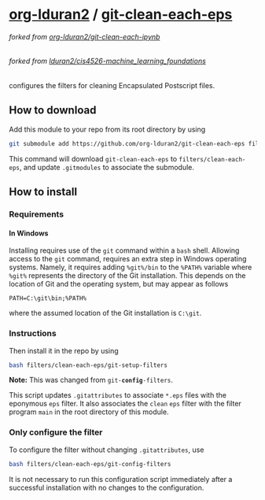 # [org-lduran2] / [git-clean-each-eps]
###### forked from [org-lduran2/git-clean-each-ipynb]
###### forked from [lduran2/cis4526-machine_learning_foundations]

configures the filters for cleaning Encapsulated
Postscript files.

## How to download

Add this module to your repo from its root directory by using
```bash
git submodule add https://github.com/org-lduran2/git-clean-each-eps filters/clean-each-eps
```

This command will download `git-clean-each-eps` to
`filters/clean-each-eps`, and update `.gitmodules` to associate the
submodule.

## How to install

### Requirements

#### In Windows

Installing requires use of the `git` command within a `bash` shell.
Allowing access to the `git` command, requires an extra step in
Windows operating systems. Namely, it requires adding `%git%/bin` to
the `%PATH%` variable where `%git%` represents the directory of the Git
installation.  This depends on the location of Git and the operating
system, but may appear as follows

```batch
PATH=C:\git\bin;%PATH%
```

where the assumed location of the Git installation is `C:\git`.

### Instructions

Then install it in the repo by using
```bash
bash filters/clean-each-eps/git-setup-filters
```

**Note:** This was changed from `git-`**`config`**`-filters`.

This script updates
`.gitattributes` to associate
`*.eps` files with the eponymous `eps` filter. 
It also associates
the `clean` `eps` filter
with the filter program `main` in the root
directory of this module.

### Only configure the filter

To configure the filter without changing
`.gitattributes`, use
```bash
bash filters/clean-each-eps/git-config-filters
```

It is not necessary to run this configuration script immediately after a
successful installation with no changes to the configuration.

[org-lduran2]: https://github.com/org-lduran2
[git-clean-each-eps]: https://github.com/org-lduran2/git-clean-each-eps
[org-lduran2/git-clean-each-ipynb]: https://github.com/org-lduran2/git-clean-each-ipynb
[lduran2/cis4526-machine_learning_foundations]: https://github.com/lduran2/cis4526-machine_learning_foundations
